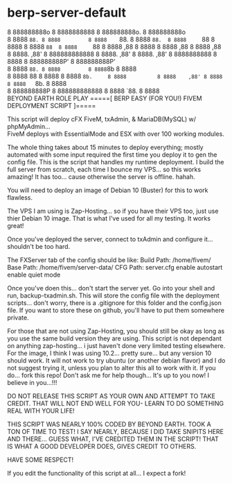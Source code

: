 # berp-server-default

8 888888888o   8 8888888888   8 888888888o.   8 888888888o   
8 8888    `88. 8 8888         8 8888    `88.  8 8888    `88. 
8 8888     `88 8 8888         8 8888     `88  8 8888     `88 
8 8888     ,88 8 8888         8 8888     ,88  8 8888     ,88 
8 8888.   ,88' 8 888888888888 8 8888.   ,88'  8 8888.   ,88' 
8 8888888888   8 8888         8 888888888P'   8 888888888P'  
8 8888    `88. 8 8888         8 8888`8b       8 8888         
8 8888      88 8 8888         8 8888 `8b.     8 8888         
8 8888    ,88' 8 8888         8 8888   `8b.   8 8888         
8 888888888P   8 888888888888 8 8888     `88. 8 8888         
BEYOND         EARTH            ROLE            PLAY
=====[ BERP EASY (FOR YOU!) FIVEM DEPLOYMENT SCRIPT ]=====

This script will deploy cFX FiveM, txAdmin, & MariaDB(MySQL) w/ phpMyAdmin...  
FiveM deploys with EssentialMode and ESX with over 100 working modules.  

The whole thing takes about 15 minutes to deploy everything; mostly automated with
some input required the first time you deploy it to gen the config file. This is
the script that handles my runtime deployment.  I build the full server from scratch, 
each time I bounce my VPS... so this works amazing!  It has too... cause otherwise 
the server is offline. hahah.

You will need to deploy an image of Debian 10 (Buster) for this to work flawless.

The VPS I am using is Zap-Hosting... so if you have their VPS too, just use thier
Debian 10 image. That is what I've used for all my testing.  It works great!

Once you've deployed the server, connect to txAdmin and configure it... shouldn't
be too hard.  

The FXServer tab of the config should be like:
Build Path: /home/fivem/
 Base Path: /home/fivem/server-data/
  CFG Path: server.cfg
  enable autostart
  enable quiet mode
  
Once you've doen this... don't start the server yet.  Go into your shell and run,
backup-txadmin.sh.  This will store the config file with the deployment scripts...
don't worry, there is a .gitignore for this folder and the config.json file.
If you want to store these on github, you'll have to put them somewhere private.

For those that are not using Zap-Hosting, you should still be okay as long as you
use the same build version they are using.  This script is not dependant on anything
zap-hosting... i just haven't done very limited testing elsewhere. For the image,
I think I was using 10.2... pretty sure... but any version 10 should work.  It will 
not work to try ubuntu (or another debian flavor) and I do not suggest trying it,
unless you plan to alter this all to work with it.  If you do... fork this repo!
Don't ask me for help though... It's up to you now! I believe in you...!!!

DO NOT RELEASE THIS SCRIPT AS YOUR OWN AND ATTEMPT TO TAKE CREDIT.
THAT WILL NOT END WELL FOR YOU- LEARN TO DO SOMETHING REAL WITH YOUR LIFE!

THIS SCRIPT WAS NEARLY 100% CODED BY BEYOND EARTH.  TOOK A TON OF TIME TO TEST!
I SAY NEARLY, BECAUSE I DID TAKE SNIPITS HERE AND THERE... GUESS WHAT, I'VE CREDITED
THEM IN THE SCRIPT! THAT IS WHAT A GOOD DEVELOPER DOES, GIVES CREDIT TO OTHERS.

HAVE SOME RESPECT!

If you edit the functionality of this script at all... I expect a fork!
